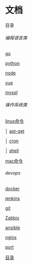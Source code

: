 # 文档

<span id="1">目录</span>
###### 编程语言类

[go](./language/go.md)

[python](./language/python.md)

[node](./language/node.md)

[vue](./language/vue.md)

[mysql](./language/mysql.md)

###### 操作系统类

[linux命令](./system/linux/shell.md)

│  [apt-get](./system/linux/apt-get.md)

│  [cron](./system/linux/cron.md)

│  [shell](./system/linux/shell.md)

[mac命令](./system/mac/shell.md)

###### devops

[docker](./tools/docker.md)

[jenkins](./tools/jenkins.md)

[git](./tools/git.md)

[Zabbix](./tools/zabbix.md)

[ansible](./tools/ansible.md)

[nginx](./tools/nginx.md)

[port](./tools/port.md)


[目录](#1)
